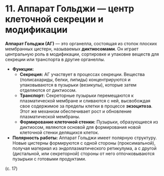 # 11. Аппарат Гольджи — центр клеточной секреции и модификации

**Аппарат Гольджи (АГ)** — это органелла, состоящая из стопок плоских мембранных цистерн, называемых **диктиосомами**. Он играет центральную роль в модификации, сортировке и упаковке веществ для секреции или транспорта в другие органеллы.

*   **Функции:**
    *   **Секреция:** АГ участвует в процессах секреции. Вещества (полисахариды, белки, липиды) концентрируются и упаковываются в пузырьки (везикулы), которые затем отделяются от диктиосом.
    *   **Транспорт:** Секреторные пузырьки перемещаются к плазматической мембране и сливаются с ней, высвобождая свое содержимое за пределы клетки в процессе **экзоцитоза**. Этот же механизм обеспечивает рост и обновление плазматической мембраны.
    *   **Формирование клеточной стенки:** Пузырьки, образующиеся из диктиосом, являются основой для формирования новой клеточной стенки делящихся клеток.
*   **Полярность работы:** Аппарат Гольджи имеет полярную структуру. Новые цистерны формируются с одной стороны (проксимальной), получая материал из эндоплазматического ретикулума, а с другой (дистальной, или секреторной) стороны от него отпочковываются пузырьки с готовыми продуктами.

(с. 17)
